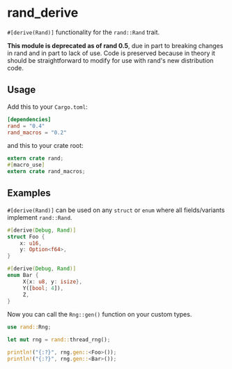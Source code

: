 rand_derive
====

`#[derive(Rand)]` functionality for the `rand::Rand` trait.

**This module is deprecated as of rand 0.5**, due in part to breaking changes
in rand and in part to lack of use. Code is preserved because in theory it
should be straightforward to modify for use with rand's new distribution code.

## Usage
Add this to your `Cargo.toml`:

```toml
[dependencies]
rand = "0.4"
rand_macros = "0.2"
```

and this to your crate root:

```rust
extern crate rand;
#[macro_use]
extern crate rand_macros;
```

## Examples

`#[derive(Rand)]` can be used on any `struct` or `enum` where all fields/variants implement `rand::Rand`.

```rust
#[derive(Debug, Rand)]
struct Foo {
    x: u16,
    y: Option<f64>,
}

#[derive(Debug, Rand)]
enum Bar {
     X{x: u8, y: isize},
     Y([bool; 4]),
     Z,
}
```
Now you can call the `Rng::gen()` function on your custom types.

```rust
use rand::Rng;

let mut rng = rand::thread_rng();

println!("{:?}", rng.gen::<Foo>());
println!("{:?}", rng.gen::<Bar>());
```
